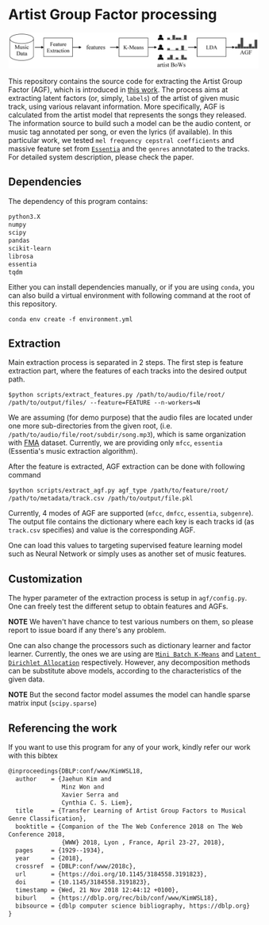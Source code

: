 # Artist Group Factor processing

![alt text](data/agf_pipeline_long.png)

This repository contains the source code for extracting the Artist Group Factor (AGF), which is introduced in [this work](https://arxiv.org/abs/1805.02043). The process aims at extracting latent factors (or, simply, `labels`) of the artist of given music track, using various relavant information. More specifically, AGF is calculated from the artist model that represents the songs they released. The information source to build such a model can be the audio content, or music tag annotated per song, or even the lyrics (if available). In this particular work, we tested `mel frequency cepstral coefficients` and massive feature set from [`Essentia`](http://essentia.upf.edu/documentation/) and the `genres` annotated to the tracks. For detailed system description, please check the paper.

## Dependencies

The dependency of this program contains:

```
python3.X
numpy
scipy
pandas
scikit-learn
librosa
essentia
tqdm
```

Either you can install dependencies manually, or if you are using `conda`, you can also build a virtual environment with following command at the root of this repository.

```
conda env create -f environment.yml
```

## Extraction

Main extraction process is separated in 2 steps. The first step is feature extraction part, where the features of each tracks into the desired output path. 

```
$python scripts/extract_features.py /path/to/audio/file/root/ /path/to/output/files/ --feature=FEATURE --n-workers=N
```

We are assuming (for demo purpose) that the audio files are located under one more sub-directories from the given root, (i.e. `/path/to/audio/file/root/subdir/song.mp3`), which is same organization with [FMA](https://github.com/mdeff/fma) dataset. Currently, we are providing only `mfcc`, `essentia` (Essentia's music extraction algorithm).

After the feature is extracted, AGF extraction can be done with following command

```
$python scripts/extract_agf.py agf_type /path/to/feature/root/ /path/to/metadata/track.csv /path/to/output/file.pkl
```

Currently, 4 modes of AGF are supported (`mfcc`, `dmfcc`, `essentia`, `subgenre`). The output file contains the dictionary where each key is each tracks id (as `track.csv` specifies) and value is the corresponding AGF.

One can load this values to targeting supervised feature learning model such as Neural Network or simply uses as another set of music features.

## Customization

The hyper parameter of the extraction process is setup in `agf/config.py`. One can freely test the different setup to obtain features and AGFs.

**NOTE** We haven't have chance to test various numbers on them, so please report to issue board if any there's any problem.

One can also change the processors such as dictionary learner and factor learner. Currently, the ones we are using are [`Mini Batch K-Means`](https://scikit-learn.org/stable/modules/generated/sklearn.cluster.MiniBatchKMeans.html) and [`Latent Dirichlet Allocation`](https://scikit-learn.org/stable/modules/generated/sklearn.decomposition.LatentDirichletAllocation.html#sklearn.decomposition.LatentDirichletAllocation') respectively. However, any decomposition methods can be substitute above models, according to the characteristics of the given data.

**NOTE** But the second factor model assumes the model can handle sparse matrix input (`scipy.sparse`)

## Referencing the work

If you want to use this program for any of your work, kindly refer our work with this bibtex

```
@inproceedings{DBLP:conf/www/KimWSL18,
  author    = {Jaehun Kim and
               Minz Won and
               Xavier Serra and
               Cynthia C. S. Liem},
  title     = {Transfer Learning of Artist Group Factors to Musical Genre Classification},
  booktitle = {Companion of the The Web Conference 2018 on The Web Conference 2018,
               {WWW} 2018, Lyon , France, April 23-27, 2018},
  pages     = {1929--1934},
  year      = {2018},
  crossref  = {DBLP:conf/www/2018c},
  url       = {https://doi.org/10.1145/3184558.3191823},
  doi       = {10.1145/3184558.3191823},
  timestamp = {Wed, 21 Nov 2018 12:44:12 +0100},
  biburl    = {https://dblp.org/rec/bib/conf/www/KimWSL18},
  bibsource = {dblp computer science bibliography, https://dblp.org}
}
```
